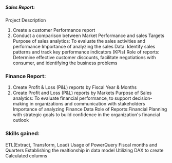  #####  Sales Report:
Project Description
1. Create a customer Performance report
2. Conduct a comparison between Market Performance and sales Targets
 Purpose of sales analytics: To evaluate the sales activities and performance
 Importance of analyzing the sales Data: Identify sales patterns and track key performance indicators (KPIs)
Role of reports: Determine effective customer discounts, facilitate negotiations with consumer, and identifying the business problems
### Finance Report:
1. Create Profit & Loss (P&L) reports by Fiscal Year & Months
2. Create Profit and Loss (P&L) reports by Markets
Purpose of Sales analytics: To evaluate financial performance, to support decision- making in organizations and communication with stakeholders
Importance of analyzing Finance Data
Role of Reports:Financial Planning with strategic goals to build confidence in the organization's financial outlook
### Skills gained:
ETL(Extract, Transform, Load)
Usage of PowerQuery
Fiscal months and Quarters
Establishing the realtionship in data model
Utilizing DAX to create Calculated columns 
